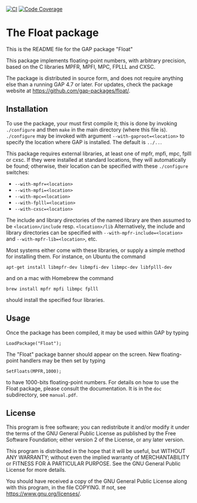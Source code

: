 [![CI](https://github.com/gap-packages/float/actions/workflows/CI.yml/badge.svg)](https://github.com/gap-packages/float/actions/workflows/CI.yml)
[![Code Coverage](https://codecov.io/github/gap-packages/float/coverage.svg?branch=master&token=)](https://codecov.io/gh/gap-packages/float)

# The Float package

This is the README file for the GAP package "Float"

This package implements floating-point numbers, with arbitrary precision,
based on the C libraries MPFR, MPFI, MPC, FPLLL and CXSC.

The package is distributed in source form, and does not require anything
else than a running GAP 4.7 or later. For updates, check the package
website at <https://github.com/gap-packages/float/>.
  
## Installation

To use the package, your must first compile it; this is done by invoking
`./configure` and then `make` in the main directory (where this file is).
`./configure` may be invoked with argument `--with-gaproot=<location>` to
specify the location where GAP is installed. The default is `../..`.

This package requires external libraries, at least one of mpfr, mpfi, mpc, fplll or
cxsc. If they were installed at standard locations, they will automatically be
found; otherwise, their location can be specified with these `./configure` switches:
- `--with-mpfr=<location>`
- `--with-mpfi=<location>`
- `--with-mpc=<location>`
- `--with-fplll=<location>`
- `--with-cxsc=<location>`

The include and library directories of the named library are then assumed to
be `<location>/include` resp. `<location>/lib` Alternatively, the include and
library directories can be specified with `--with-mpfr-include=<location>` and
`--with-mpfr-lib=<location>`, etc.

Most systems either come with these libraries, or supply a simple method for
installing them. For instance, on Ubuntu the command

    apt-get install libmpfr-dev libmpfi-dev libmpc-dev libfplll-dev

and on a mac with Homebrew the command

    brew install mpfr mpfi libmpc fplll

should install the specified four libraries.

## Usage

Once the package has been compiled, it may be used within GAP by typing

    LoadPackage("Float");

The "Float" package banner should appear on the screen.
New floating-point handlers may be then set by typing

    SetFloats(MPFR,1000);

to have 1000-bits floating-point numbers. For details on how to use the Float
package, please consult the documentation. It is in the `doc` subdirectory,
see `manual.pdf`.

## License

This program is free software; you can redistribute it and/or modify
it under the terms of the GNU General Public License as published by
the Free Software Foundation; either version 2 of the License, or any
later version.

This program is distributed in the hope that it will be useful, but
WITHOUT ANY WARRANTY; without even the implied warranty of
MERCHANTABILITY or FITNESS FOR A PARTICULAR PURPOSE.  See the GNU
General Public License for more details.

You should have received a copy of the GNU General Public License
along with this program, in the file COPYING.  If not, see
<https://www.gnu.org/licenses/>.
